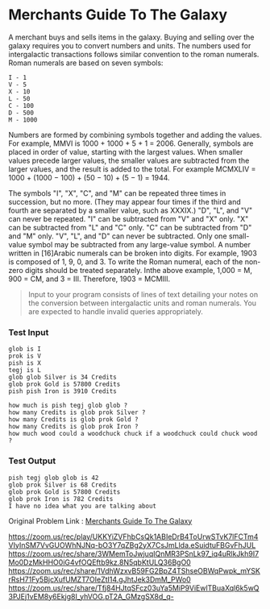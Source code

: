 # Merchants Guide To The Galaxy


A merchant buys and sells items in the galaxy. Buying and selling over the galaxy requires you to convert numbers and units. The numbers used for intergalactic transactions follows similar convention to the roman numerals. Roman numerals are based on seven symbols:
```
I - 1
V - 5
X - 10
L - 50
C - 100
D - 500
M - 1000
```
Numbers are formed by combining symbols together and adding the values. For example, MMVI is 1000 + 1000 + 5 + 1 = 2006. Generally, symbols are placed in order of value, starting with the largest values. When smaller values precede larger values, the smaller values are subtracted from the larger values, and the result is added to the total. For example MCMXLIV = 1000 + (1000 − 100) + (50 − 10) + (5 − 1) = 1944.

The symbols "I", "X", "C", and "M" can be repeated three times in succession, but no more. (They may appear four times if the third and fourth are separated by a smaller value, such as XXXIX.) "D", "L", and "V" can never be repeated. "I" can be subtracted from "V" and "X" only. "X" can be subtracted from "L" and "C" only. "C" can be subtracted from "D" and "M" only. "V", "L", and "D" can never be subtracted. Only one small-value symbol may be subtracted from any large-value symbol. A number written in [16]Arabic numerals can be broken into digits. For example, 1903 is composed of 1, 9, 0, and 3. To write the Roman numeral, each of the non-zero digits should be treated separately. Inthe above example, 1,000 = M, 900 = CM, and 3 = III. Therefore, 1903 = MCMIII. 

>Input to your program consists of lines of text detailing your notes on the conversion between intergalactic units and roman numerals. 
>You are expected to handle invalid queries appropriately.

### Test Input
```
glob is I
prok is V
pish is X
tegj is L
glob glob Silver is 34 Credits
glob prok Gold is 57800 Credits
pish pish Iron is 3910 Credits

how much is pish tegj glob glob ?
how many Credits is glob prok Silver ?
how many Credits is glob prok Gold ?
how many Credits is glob prok Iron ?
how much wood could a woodchuck chuck if a woodchuck could chuck wood ?
```

### Test Output
```
pish tegj glob glob is 42
glob prok Silver is 68 Credits
glob prok Gold is 57800 Credits
glob prok Iron is 782 Credits
I have no idea what you are talking about
```

Original Problem Link : [Merchants Guide To The Galaxy](https://www.careercup.com/question?id=4904931328786432)



https://zoom.us/rec/play/UKKYiZVFhbCsQk1ABIeDrB4ToUrwSTvK7lFCTm4VIyInSM7VvGUOWhNJNq-bO3Y7qZBg2yX7CsJmLlda.eSuidtuFBGvFhJUL
https://zoom.us/rec/share/3WMemToJwjuqIQnMR3PSnLk97_iq4uRlkJkh9I7Mo0DzMkHHO0iG4vfOQEftb9kz.8N5qbKtULQ36BgO0
https://zoom.us/rec/share/1VdhWzxvB59FG2BpZ4TShseOBWqPwpk_mYSKrRsH71Fy5BjcXufUMZT7OIeZtI14.gJhtJek3DmM_PWo0
https://zoom.us/rec/share/Tfj84HJtqSFcz03uYa5MiP9ViEwlTBuaXql6k5wQ3PJEj1vEM8y6Ekjg8I_yhVOG.pT2A_GMzgSX8d_q-
